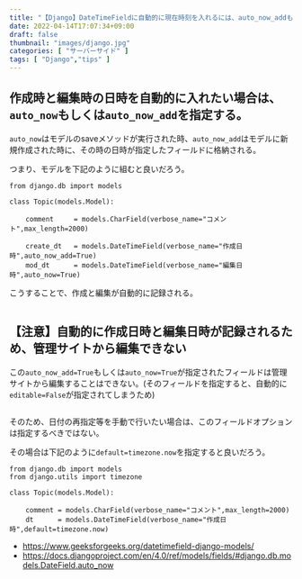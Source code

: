```yaml
---
title: "【Django】DateTimeFieldに自動的に現在時刻を入れるには、auto_now_addもしくはauto_nowフィールドオプションを指定【新規作成時・編集時の時刻】【※編集不可】"
date: 2022-04-14T17:07:34+09:00
draft: false
thumbnail: "images/django.jpg"
categories: [ "サーバーサイド" ]
tags: [ "Django","tips" ]
---
```


## 作成時と編集時の日時を自動的に入れたい場合は、`auto_now`もしくは`auto_now_add`を指定する。

`auto_now`はモデルのsaveメソッドが実行された時、`auto_now_add`はモデルに新規作成された時に、その時の日時が指定したフィールドに格納される。

つまり、モデルを下記のように組むと良いだろう。


    from django.db import models
    
    class Topic(models.Model):
    
        comment     = models.CharField(verbose_name="コメント",max_length=2000)
    
        create_dt   = models.DateTimeField(verbose_name="作成日時",auto_now_add=True)
        mod_dt      = models.DateTimeField(verbose_name="編集日時",auto_now=True)
    

こうすることで、作成と編集が自動的に記録される。

<div class="img-center"><img src="/images/Screenshot from 2022-04-15 15-11-06.png" alt=""></div>


## 【注意】自動的に作成日時と編集日時が記録されるため、管理サイトから編集できない


この`auto_now_add=True`もしくは`auto_now=True`が指定されたフィールドは管理サイトから編集することはできない。(そのフィールドを指定すると、自動的に`editable=False`が指定されてしまうため)

<div class="img-center"><img src="/images/Screenshot from 2022-04-15 15-11-02.png" alt=""></div>

そのため、日付の再指定等を手動で行いたい場合は、このフィールドオプションは指定するべきではない。

その場合は下記のように`default=timezone.now`を指定すると良いだろう。

    from django.db import models
    from django.utils import timezone
    
    class Topic(models.Model):
    
        comment = models.CharField(verbose_name="コメント",max_length=2000)
        dt      = models.DateTimeField(verbose_name="作成日時",default=timezone.now)


- https://www.geeksforgeeks.org/datetimefield-django-models/
- https://docs.djangoproject.com/en/4.0/ref/models/fields/#django.db.models.DateField.auto_now
